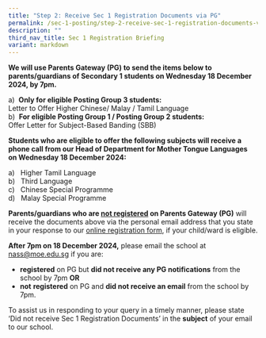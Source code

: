 ```yaml
---
title: "Step 2: Receive Sec 1 Registration Documents via PG"
permalink: /sec-1-posting/step-2-receive-sec-1-registration-documents-via-pg/
description: ""
third_nav_title: Sec 1 Registration Briefing
variant: markdown
---
```

**We will use Parents Gateway (PG) to send the items below to parents/guardians of Secondary 1 students on Wednesday 18 December 2024, by 7pm.**

a)&nbsp;&nbsp;**Only for eligible Posting Group 3 students:**<br>
Letter to Offer Higher Chinese/ Malay / Tamil Language<br>
b)&nbsp;&nbsp;**For eligible Posting Group 1 / Posting Group 2 students:**<br>
Offer Letter for Subject-Based Banding (SBB)

**Students who are eligible to offer the following subjects will receive a phone call from our Head of Department for Mother Tongue Languages on Wednesday 18 December 2024:**

a)&nbsp;&nbsp;&nbsp;Higher Tamil Language<br>
b)&nbsp;&nbsp;&nbsp;Third Language<br>
c)&nbsp;&nbsp;&nbsp;Chinese Special Programme<br>
d)&nbsp;&nbsp;&nbsp;Malay Special Programme

**Parents/guardians who are <u>not registered</u> on Parents Gateway (PG)** will receive the documents above via the personal email address that you state in your response to our [online registration form](https://go.gov.sg/sec1registration2025nas), if your child/ward is eligible.

**After 7pm on 18 December 2024,** please email the school at [nass@moe.edu.sg](mailto:nass@moe.edu.sg) if you are:

- **registered** on PG but **did not receive any PG notifications** from the school by 7pm **OR**
- **not** **registered** on PG and **did not receive an email** from the school by 7pm.

To assist us in responding to your query in a timely manner, please state ‘Did not receive Sec 1 Registration Documents’ in the **subject** of your email to our school.